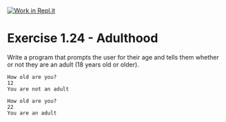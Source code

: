 [![Work in Repl.it](https://classroom.github.com/assets/work-in-replit-14baed9a392b3a25080506f3b7b6d57f295ec2978f6f33ec97e36a161684cbe9.svg)](https://classroom.github.com/online_ide?assignment_repo_id=5654495&assignment_repo_type=AssignmentRepo)
# Exercise 1.24 - Adulthood

Write a program that prompts the user for their age and tells them whether or not they are an adult (18 years old or older).

```plaintext
How old are you?
12
You are not an adult
```

```plaintext
How old are you?
22
You are an adult
```
